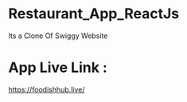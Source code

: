 # Restaurant_App_ReactJs
Its a Clone Of Swiggy Website 

# App Live Link :

https://foodishhub.live/
